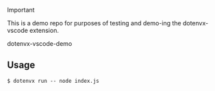 > [!IMPORTANT]
>
> This is a demo repo for purposes of testing and demo-ing the dotenvx-vscode extension. 
>
> dotenvx-vscode-demo

## Usage

```
$ dotenvx run -- node index.js
```
